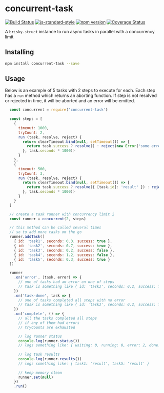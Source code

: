 # concurrent-task

[![Build Status](https://travis-ci.org/vigour-io/concurrent-task.svg?branch=master)](https://travis-ci.org/vigour-io/concurrent-task)
[![js-standard-style](https://img.shields.io/badge/code%20style-standard-brightgreen.svg)](http://standardjs.com/)
[![npm version](https://badge.fury.io/js/concurrent-task.svg)](https://badge.fury.io/js/concurrent-task)
[![Coverage Status](https://coveralls.io/repos/github/vigour-io/concurrent-task/badge.svg?branch=master)](https://coveralls.io/github/vigour-io/concurrent-task?branch=master)

A `brisky-struct` instance to run async tasks in parallel with a concurrency limit

## Installing

```bash
npm install concurrent-task --save
```

## Usage

Below is an example of 5 tasks with 2 steps to execute for each. Each step has a `run` method which returns an aborting function. If step is not resolved or rejected in time, it will be aborted and an error will be emitted.

```js
  const concurrent = require('concurrent-task')
  
  const steps = [
    {
      timeout: 1000,
      tryCount: 2,
      run (task, resolve, reject) {
        return clearTimeout.bind(null, setTimeout(() => {
          return task.success ? resolve() : reject(new Error('some error'))
        }, task.seconds * 1000))
      }
    },
    {
      timeout: 500,
      tryCount: 3,
      run (task, resolve, reject) {
        return clearTimeout.bind(null, setTimeout(() => {
          return task.success ? resolve({ [task.id]: 'result' }) : reject(new Error('some error'))
        }, task.seconds * 1000))
      }
    }
  ]

  // create a task runner with concurrency limit 2
  const runner = concurrent(2, steps)

  // this method can be called several times
  // so to add more tasks on the go
  runner.addTask([
    { id: 'task1', seconds: 0.3, success: true },
    { id: 'task2', seconds: 0.7, success: true },
    { id: 'task3', seconds: 0.2, success: false },
    { id: 'task4', seconds: 1.2, success: false },
    { id: 'task5', seconds: 0.3, success: true }
  ])

  runner
    .on('error', (task, error) => {
      // one of tasks had an error on one of steps
      // task is something like { id: 'task3', seconds: 0.2, success: false }
    })
    .on('task-done', task => {
      // one of tasks completed all steps with no error
      // task is something like { id: 'task3', seconds: 0.2, success: false }
    })
    .on('complete', () => {
      // all the tasks completed all steps
      // if any of them had errors
      // tryCounts are exhausted

      // log runner status
      console.log(runner.status())
      // logs something like: { waiting: 0, running: 0, error: 2, done: 3 }
      
      // log task results
      console.log(runner.results())
      // logs something like: { task1: 'result', task5: 'result' }
      
      // keep memory clean
      runner.set(null)
    })
    .run()
```
